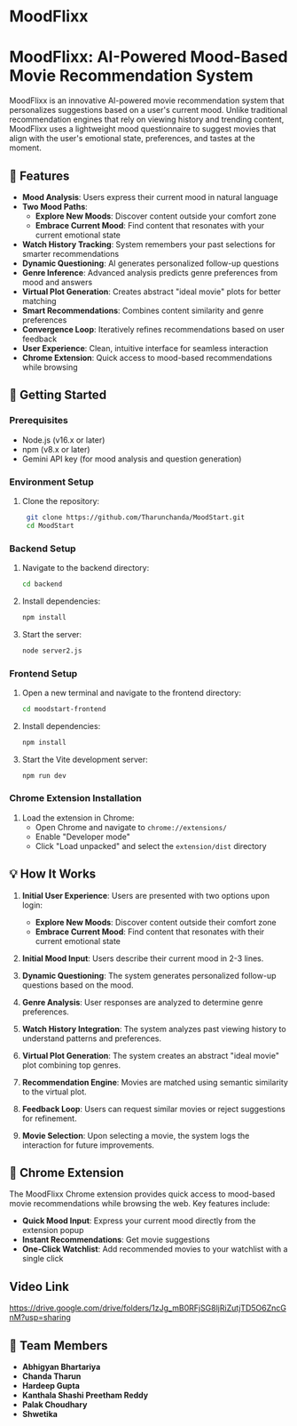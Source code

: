 # MoodFlixx
# MoodFlixx: AI-Powered Mood-Based Movie Recommendation System

MoodFlixx is an innovative AI-powered movie recommendation system that personalizes suggestions based on a user's current mood. Unlike traditional recommendation engines that rely on viewing history and trending content, MoodFlixx uses a lightweight mood questionnaire to suggest movies that align with the user's emotional state, preferences, and tastes at the moment.

## 🌟 Features

- **Mood Analysis**: Users express their current mood in natural language
- **Two Mood Paths**: 
  - **Explore New Moods**: Discover content outside your comfort zone
  - **Embrace Current Mood**: Find content that resonates with your current emotional state
- **Watch History Tracking**: System remembers your past selections for smarter recommendations
- **Dynamic Questioning**: AI generates personalized follow-up questions
- **Genre Inference**: Advanced analysis predicts genre preferences from mood and answers
- **Virtual Plot Generation**: Creates abstract "ideal movie" plots for better matching
- **Smart Recommendations**: Combines content similarity and genre preferences
- **Convergence Loop**: Iteratively refines recommendations based on user feedback
- **User Experience**: Clean, intuitive interface for seamless interaction
- **Chrome Extension**: Quick access to mood-based recommendations while browsing

## 🚀 Getting Started

### Prerequisites

- Node.js (v16.x or later)
- npm (v8.x or later)
- Gemini API key (for mood analysis and question generation)

### Environment Setup

1. Clone the repository:
   ```bash
    git clone https://github.com/Tharunchanda/MoodStart.git
    cd MoodStart

   ```

### Backend Setup

1. Navigate to the backend directory:
   ```bash
   cd backend
   ```

2. Install dependencies:
   ```bash
   npm install
   ```

3. Start the server:
   ```bash
   node server2.js
   ```
   

### Frontend Setup

1. Open a new terminal and navigate to the frontend directory:
   ```bash
   cd moodstart-frontend
   ```

2. Install dependencies:
   ```bash
   npm install
   ```

3. Start the Vite development server:
   ```bash
   npm run dev
   ```
   

### Chrome Extension Installation

1. Load the extension in Chrome:
   - Open Chrome and navigate to `chrome://extensions/`
   - Enable "Developer mode"
   - Click "Load unpacked" and select the `extension/dist` directory

## 💡 How It Works

1. **Initial User Experience**: Users are presented with two options upon login:
   - **Explore New Moods**: Discover content outside their comfort zone
   - **Embrace Current Mood**: Find content that resonates with their current emotional state

2. **Initial Mood Input**: Users describe their current mood in 2-3 lines.

3. **Dynamic Questioning**: The system generates personalized follow-up questions based on the mood.

4. **Genre Analysis**: User responses are analyzed to determine genre preferences.

5. **Watch History Integration**: The system analyzes past viewing history to understand patterns and preferences.

6. **Virtual Plot Generation**: The system creates an abstract "ideal movie" plot combining top genres.

7. **Recommendation Engine**: Movies are matched using semantic similarity to the virtual plot.

8. **Feedback Loop**: Users can request similar movies or reject suggestions for refinement.

9. **Movie Selection**: Upon selecting a movie, the system logs the interaction for future improvements.


## 🔌 Chrome Extension

The MoodFlixx Chrome extension provides quick access to mood-based movie recommendations while browsing the web. Key features include:

- **Quick Mood Input**: Express your current mood directly from the extension popup
- **Instant Recommendations**: Get movie suggestions 
- **One-Click Watchlist**: Add recommended movies to your watchlist with a single click


## Video Link
https://drive.google.com/drive/folders/1zJg_mB0RFjSG8ljRiZutjTD5O6ZncGnM?usp=sharing

## 👥 Team Members


- **Abhigyan Bhartariya** 
- **Chanda Tharun**
- **Hardeep Gupta** 
- **Kanthala Shashi Preetham Reddy**
- **Palak Choudhary** 
- **Shwetika** 

